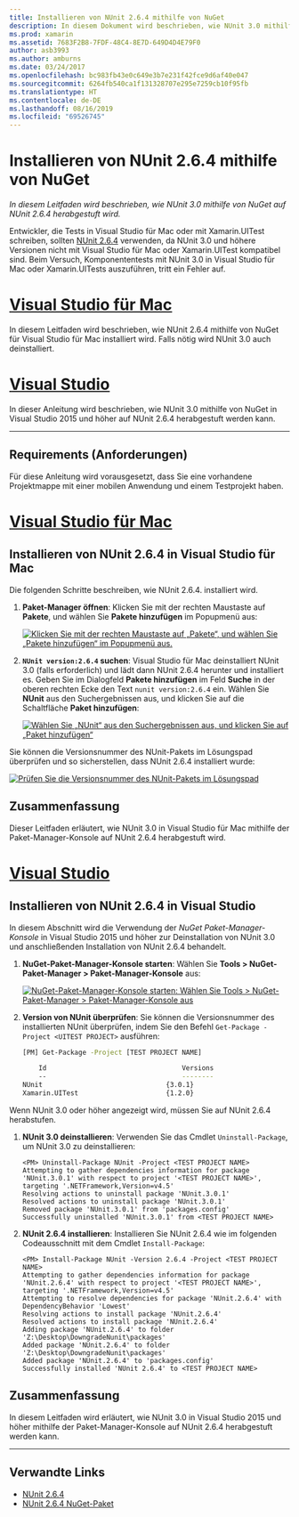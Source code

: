 ```yaml
---
title: Installieren von NUnit 2.6.4 mithilfe von NuGet
description: In diesem Dokument wird beschrieben, wie NUnit 3.0 mithilfe von NuGet auf NUnit 2.6.4 herabgestuft wird. Dies ist erforderlich, wenn Sie mit Xamarin.UITest arbeiten, da NUnit 3.x dort nicht unterstützt wird.
ms.prod: xamarin
ms.assetid: 7683F2B8-7FDF-48C4-8E7D-649D4D4E79F0
author: asb3993
ms.author: amburns
ms.date: 03/24/2017
ms.openlocfilehash: bc983fb43e0c649e3b7e231f42fce9d6af40e047
ms.sourcegitcommit: 6264fb540ca1f131328707e295e7259cb10f95fb
ms.translationtype: HT
ms.contentlocale: de-DE
ms.lasthandoff: 08/16/2019
ms.locfileid: "69526745"
---
```

# <a name="installing-nunit-264-using-nuget"></a>Installieren von NUnit 2.6.4 mithilfe von NuGet

_In diesem Leitfaden wird beschrieben, wie NUnit 3.0 mithilfe von NuGet auf NUnit 2.6.4 herabgestuft wird._

Entwickler, die Tests in Visual Studio für Mac oder mit Xamarin.UITest schreiben, sollten [NUnit 2.6.4](http://nunit.org/index.php?p=docHome&r=2.6.4) verwenden, da NUnit 3.0 und höhere Versionen nicht mit Visual Studio für Mac oder Xamarin.UITest kompatibel sind. Beim Versuch, Komponententests mit NUnit 3.0 in Visual Studio für Mac oder Xamarin.UITests auszuführen, tritt ein Fehler auf.

# <a name="visual-studio-for-mactabmacos"></a>[Visual Studio für Mac](#tab/macos)

In diesem Leitfaden wird beschrieben, wie NUnit 2.6.4 mithilfe von NuGet für Visual Studio für Mac installiert wird. Falls nötig wird NUnit 3.0 auch deinstalliert.

# <a name="visual-studiotabwindows"></a>[Visual Studio](#tab/windows)

In dieser Anleitung wird beschrieben, wie NUnit 3.0 mithilfe von NuGet in Visual Studio 2015 und höher auf NUnit 2.6.4 herabgestuft werden kann.

-----

## <a name="requirements"></a>Requirements (Anforderungen)

Für diese Anleitung wird vorausgesetzt, dass Sie eine vorhandene Projektmappe mit einer mobilen Anwendung und einem Testprojekt haben.

# <a name="visual-studio-for-mactabmacos"></a>[Visual Studio für Mac](#tab/macos)

## <a name="installing-nunit-264-in-visual-studio-for-mac"></a>Installieren von NUnit 2.6.4 in Visual Studio für Mac

Die folgenden Schritte beschreiben, wie NUnit 2.6.4. installiert wird.


1. **Paket-Manager öffnen**: Klicken Sie mit der rechten Maustaste auf **Pakete**, und wählen Sie **Pakete hinzufügen** im Popupmenü aus:

    [![](installing-nunit-using-nuget-images/add-packages-xs.png "Klicken Sie mit der rechten Maustaste auf „Pakete“, und wählen Sie „Pakete hinzufügen“ im Popupmenü aus.")](installing-nunit-using-nuget-images/add-packages-xs.png#lightbox)
    
1. **`NUnit version:2.6.4` suchen**: Visual Studio für Mac deinstalliert NUnit 3.0 (falls erforderlich) und lädt dann NUnit 2.6.4 herunter und installiert es. Geben Sie im Dialogfeld **Pakete hinzufügen** im Feld **Suche** in der oberen rechten Ecke den Text `nunit version:2.6.4` ein. Wählen Sie **NUnit** aus den Suchergebnissen aus, und klicken Sie auf die Schaltfläche **Paket hinzufügen**:

    [![](installing-nunit-using-nuget-images/nunit-search-xs.png "Wählen Sie „NUnit“ aus den Suchergebnissen aus, und klicken Sie auf „Paket hinzufügen“")](installing-nunit-using-nuget-images/nunit-search-xs.png#lightbox)


Sie können die Versionsnummer des NUnit-Pakets im Lösungspad überprüfen und so sicherstellen, dass NUnit 2.6.4 installiert wurde:

[![](installing-nunit-using-nuget-images/nunit-2-6-4-installed.png "Prüfen Sie die Versionsnummer des NUnit-Pakets im Lösungspad")](installing-nunit-using-nuget-images/nunit-2-6-4-installed.png#lightbox)

## <a name="summary"></a>Zusammenfassung

Dieser Leitfaden erläutert, wie NUnit 3.0 in Visual Studio für Mac mithilfe der Paket-Manager-Konsole auf NUnit 2.6.4 herabgestuft wird.


# <a name="visual-studiotabwindows"></a>[Visual Studio](#tab/windows)

## <a name="installing-nunit-264-in-visual-studio"></a>Installieren von NUnit 2.6.4 in Visual Studio

In diesem Abschnitt wird die Verwendung der _NuGet Paket-Manager-Konsole_ in Visual Studio 2015 und höher zur Deinstallation von NUnit 3.0 und anschließenden Installation von NUnit 2.6.4 behandelt.


1. **NuGet-Paket-Manager-Konsole starten**: Wählen Sie **Tools > NuGet-Paket-Manager > Paket-Manager-Konsole** aus:

    [![](installing-nunit-using-nuget-images/package-manager-console.png "NuGet-Paket-Manager-Konsole starten: Wählen Sie Tools > NuGet-Paket-Manager > Paket-Manager-Konsole aus")](installing-nunit-using-nuget-images/package-manager-console.png#lightbox)
    
1. **Version von NUnit überprüfen**: Sie können die Versionsnummer des installierten NUnit überprüfen, indem Sie den Befehl `Get-Package -Project <UITEST PROJECT>` ausführen:

    ```bash
    [PM] Get-Package -Project [TEST PROJECT NAME]
    
        Id                                  Versions                                 ProjectName
        --                                  --------                                 -----------
    NUnit                               {3.0.1}                                  [TEST PROJECT NAME]
    Xamarin.UITest                      {1.2.0}                                  [TEST PROJECT NAME]
    ```

Wenn NUnit 3.0 oder höher angezeigt wird, müssen Sie auf NUnit 2.6.4 herabstufen.

1. **NUnit 3.0 deinstallieren**: Verwenden Sie das Cmdlet `Uninstall-Package`, um NUnit 3.0 zu deinstallieren:

    ```
    <PM> Uninstall-Package NUnit -Project <TEST PROJECT NAME>
    Attempting to gather dependencies information for package 'NUnit.3.0.1' with respect to project '<TEST PROJECT NAME>', targeting '.NETFramework,Version=v4.5'
    Resolving actions to uninstall package 'NUnit.3.0.1'
    Resolved actions to uninstall package 'NUnit.3.0.1'
    Removed package 'NUnit.3.0.1' from 'packages.config'
    Successfully uninstalled 'NUnit.3.0.1' from <TEST PROJECT NAME>
    ```

1. **NUnit 2.6.4 installieren**: Installieren Sie NUnit 2.6.4 wie im folgenden Codeausschnitt mit dem Cmdlet `Install-Package`:

    ```
    <PM> Install-Package NUnit -Version 2.6.4 -Project <TEST PROJECT NAME>
    Attempting to gather dependencies information for package 'NUnit.2.6.4' with respect to project '<TEST PROJECT NAME>', targeting '.NETFramework,Version=v4.5'
    Attempting to resolve dependencies for package 'NUnit.2.6.4' with DependencyBehavior 'Lowest'
    Resolving actions to install package 'NUnit.2.6.4'
    Resolved actions to install package 'NUnit.2.6.4'
    Adding package 'NUnit.2.6.4' to folder 'Z:\Desktop\DowngradeNunit\packages'
    Added package 'NUnit.2.6.4' to folder 'Z:\Desktop\DowngradeNunit\packages'
    Added package 'NUnit.2.6.4' to 'packages.config'
    Successfully installed 'NUnit 2.6.4' to <TEST PROJECT NAME>
    ```

## <a name="summary"></a>Zusammenfassung

In diesem Leitfaden wird erläutert, wie NUnit 3.0 in Visual Studio 2015 und höher mithilfe der Paket-Manager-Konsole auf NUnit 2.6.4 herabgestuft werden kann.

-----

## <a name="related-links"></a>Verwandte Links

- [NUnit 2.6.4](http://nunit.org/index.php?p=docHome&r=2.6.4)
- [NUnit 2.6.4 NuGet-Paket](https://www.nuget.org/packages/NUnit/2.6.4)
